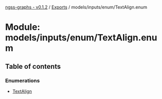 [ngss-graphs - v0.1.2](../README.md) / [Exports](../modules.md) / models/inputs/enum/TextAlign.enum

# Module: models/inputs/enum/TextAlign.enum

## Table of contents

### Enumerations

- [TextAlign](../enums/models_inputs_enum_textalign_enum.textalign.md)
